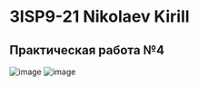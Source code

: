 # 3ISP9-21 Nikolaev Kirill
## Практическая работа №4
![image](https://github.com/lifst4ke/russian_autoprom/assets/143878792/09695ee2-ef61-416e-abef-af9c5f8ca558)
![image](https://github.com/lifst4ke/russian_autoprom/assets/143878792/2f6bd0c3-8a76-4aa7-ac82-940af0ea8085)


